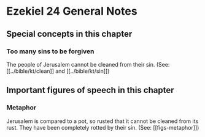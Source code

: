 # Ezekiel 24 General Notes
## Special concepts in this chapter

### Too many sins to be forgiven

The people of Jerusalem cannot be cleaned from their sin. (See: [[../bible/kt/clean]] and [[../bible/kt/sin]])

## Important figures of speech in this chapter

### Metaphor

Jerusalem is compared to a pot, so rusted that it cannot be cleaned from its rust. They have been completely rotted by their sin. (See: [[figs-metaphor]])